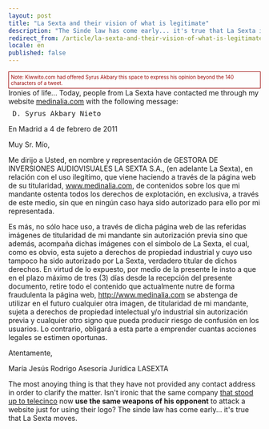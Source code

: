 ```yaml
---
layout: post
title: "La Sexta and their vision of what is legitimate"
description: "The Sinde law has come early... it's true that La Sexta is moving..."
redirect_from: /article/la-sexta-and-their-vision-of-what-is-legitimate/
locale: en
published: false
---
```


<div style="font-size:10px; border:1px solid #900; padding:4px;color:#900; ">Note: Kiwwito.com had offered Syrus Akbary this space to express his opinion beyond the 140 characters of a tweet.</div>
Ironies of life...
 Today, people from La Sexta have contacted me through my website <a href="http://www.medinalia.com">medinalia.com</a> with the following message:

<p style="display: block; font-family:monospace; margin:8px;">D. Syrus Akbary Nieto

 En Madrid a 4 de febrero de 2011

Muy Sr. Mío,

Me dirijo a Usted, en nombre y representación de GESTORA DE INVERSIONES AUDIOVISUALES LA SEXTA S.A., (en adelante La Sexta), en relación con el uso ilegítimo, que viene haciendo a través de la página web de su titularidad, www.medinalia.com, de contenidos sobre los que mi mandante ostenta todos los derechos de explotación, en exclusiva, a través de este medio, sin que en ningún caso haya sido autorizado para ello por mi representada.

Es más, no sólo hace uso, a través de dicha página web de las referidas imágenes de titularidad de mi mandante sin autorización previa sino que además, acompaña dichas imágenes con el símbolo de La Sexta, el cual, como es obvio, esta sujeto a derechos de propiedad industrial y cuyo uso tampoco ha sido autorizado por La Sexta, verdadero titular de dichos derechos.
 En virtud de lo expuesto, por medio de la presente le insto a que en el plazo máximo de tres (3) días desde la recepción del presente documento, retire todo el contenido que actualmente nutre de forma fraudulenta la página web, http://www.medinalia.com se abstenga de utilizar en el futuro cualquier otra imagen, de titularidad de mi mandante, sujeta a derechos de propiedad intelectual y/o industrial sin autorización previa y cualquier otro signo que pueda producir riesgo de confusión en los usuarios. Lo contrario, obligará a esta parte a emprender cuantas acciones legales se estimen oportunas.

Atentamente,


María Jesús Rodrigo
Asesoría Jurídica LASEXTA</p>
The most anoying thing is that they have not provided any contact address in order to clarify the matter.
 Isn't ironic that the same company <a href="http://www.notishow.com/actualidad/se08/ac230908-lasexta-telecinco.htm">that stood up to telecinco</a> now **use the same weapons of his opponent** to attack a website just for using their logo?
 The sinde law has come early... it's true that La Sexta moves.
